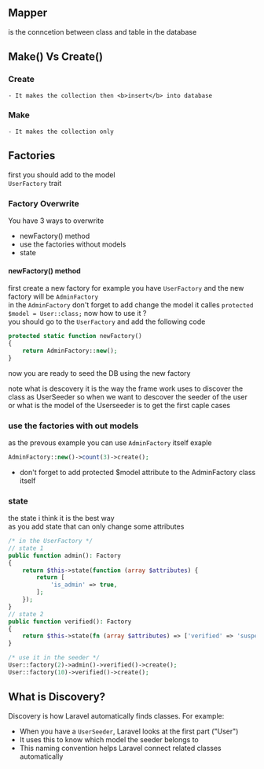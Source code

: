 
## Mapper
is the conncetion between class and table in the database

## Make() Vs Create()

### Create
    - It makes the collection then <b>insert</b> into database
### Make
    - It makes the collection only


## Factories 
first you should add to the model  
```UserFactory``` trait

### Factory Overwrite

You have 3 ways to overwrite
- newFactory() method
- use the factories without models
- state

#### newFactory() method
first create a new factory for example you have ```UserFactory``` and the new factory will be ```AdminFactory```
<br>
in the ```AdminFactory``` don't forget to add change the model it calles
```protected $model = User::class;```
now how to use it ?
<br>
you should go to the ```UserFactory``` and add the following code

```php
protected static function newFactory()
{
    return AdminFactory::new();
}
```
now you are ready to seed the DB using the new factory



note what is descovery
it is the way the frame work uses to discover the class as 
UserSeeder so when we want to descover the seeder of the user or what is the model of the Userseeder is to get the first caple cases 

### use the factories with out models
as the prevous example you can use ```AdminFactory``` itself
exaple 
```php
AdminFactory::new()->count(3)->create();
```
- don't forget to add protected $model attribute to the AdminFactory class itself

### state
the state i think it is the best way <br>
as you add state that can only change some attributes 
```php
/* in the UserFactory */
// state 1
public function admin(): Factory
{
    return $this->state(function (array $attributes) {
        return [
            'is_admin' => true,
        ];
    });
}
// state 2
public function verified(): Factory
{
    return $this->state(fn (array $attributes) => ['verified' => 'suspended']);
}

/* use it in the seeder */
User::factory(2)->admin()->verified()->create();
User::factory(10)->verified()->create();
```


## What is Discovery?
Discovery is how Laravel automatically finds classes. For example:
- When you have a `UserSeeder`, Laravel looks at the first part ("User")
- It uses this to know which model the seeder belongs to
- This naming convention helps Laravel connect related classes automatically
